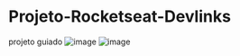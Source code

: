 # Projeto-Rocketseat-Devlinks
projeto guiado
![image](https://user-images.githubusercontent.com/113739903/221884644-ef879efe-a1d6-4a70-9a5b-0e78bbe4fa2e.png)
![image](https://user-images.githubusercontent.com/113739903/221884727-9a773455-7e68-4bdf-a48d-6f35b765aaf3.png)
